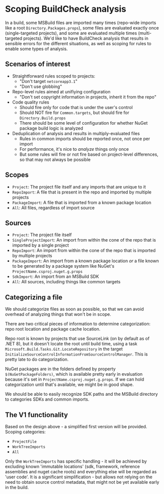 # Scoping BuildCheck analysis

In a build, some MSBuild files are imported many times (repo-wide imports like a root `Directory.Packages.props`), some files are evaluated exactly once (single-targeted projects), and some are evaluated multiple times (multi-targeted projects). We'd like to have BuildCheck analysis that results in sensible errors for the different situations, as well as scoping for rules to enable some types of analysis.

## Scenarios of interest

* Straightforward rules scoped to projects:
  * "Don't target `netcoreapp3.1`"
  * "Don't use globbing"
* Repo-level rules aimed at unifiying configuration
  * "Don't set copyright information in projects, inherit it from the repo"
* Code quality rules
  * Should fire only for code that is under the user's control
  * Should NOT fire for `Common.targets`, but should fire for `Directory.Build.props`
  * There should be some level of configuration for whether NuGet package build logic is analyzed
* Deduplication of analysis and results in multiply-evaluated files
  * Rules in common imports should be reported once, not once per import
  * For performance, it's nice to _analyze_ things only once
  * But some rules will fire or not fire based on project-level differences, so that may not always be possible

## Scopes

* `Project`: The project file itself and any imports that are unique to it
* `RepoImport`: A file that is present in the repo and imported by multiple projects
* `PackageImport`: A file that is imported from a known package location
* `All`: All files, regardless of import source

## Sources

* `Project`: The project file itself
* `SingleProjectImport`: An import from within the cone of the repo that is imported by a single project
* `RepoImport`: An import from within the cone of the repo that is imported by multiple projects
* `PackageImport`: An import from a known package location _or_ a file known to be generated by a package system like NuGet's `ProjectName.csproj.nuget.g.props`
* `SdkImport`: An import from an MSBuild SDK
* `All`: All sources, including things like common targets

## Categorizing a file

We should categorize files as soon as possible, so that we can avoid overhead of analyzing things that won't be in scope.

There are two critical pieces of information to determine categorization: repo root location and package cache location.

Repo root is known by projects that use SourceLink (on by default as of .NET 8), but it doesn't locate the root until build time, using a task `Microsoft.Build.Tasks.Git.LocateRepository` in the target `InitializeSourceControlInformationFromSourceControlManager`. This is pretty late to do categorization.

NuGet packages are in the folders defined by property `$(NuGetPackageFolders)`, which is available pretty early in evaluation because it's set in `ProjectName.csproj.nuget.g.props`. If we can hold categorization until that's available, we might be in good shape.

We should be able to easily recognize SDK paths and the MSBuild directory to categories SDKs and common imports.

## The V1 functionality

Based on the design above - a simplified first version will be provided.
Scoping categories:
 * `ProjectFile`
 * `WorkTreeImports`
 * `All`

Only the `WorkTreeImports` has specific handling - it will be achieved by excluding known 'immutable locations' (sdk, framework, reference assemblies and nuget cache roots) and everything else will be regarded as 'user code'. It is a significant simplification - but allows not relying on the need to obtain source control metadata, that might not be yet available early in the build.
